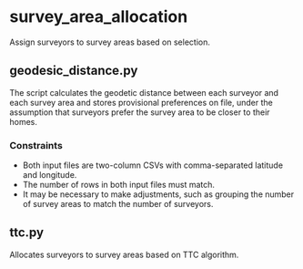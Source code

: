 # survey_area_allocation
Assign surveyors to survey areas based on selection.

## geodesic_distance.py
The script calculates the geodetic distance between each surveyor and each survey area and stores provisional preferences on file, under the assumption that surveyors prefer the survey area to be closer to their homes.

### Constraints
* Both input files are two-column CSVs with comma-separated latitude and longitude.
* The number of rows in both input files must match.
* It may be necessary to make adjustments, such as grouping the number of survey areas to match the number of surveyors.

## ttc.py
Allocates surveyors to survey areas based on TTC algorithm.
